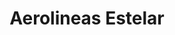 ---
title: "Aerolineas Estelar"
url: /catia-la-mar/aerolineas-estelar-via-embarque-y-desembarque-del-terminal-nacional/
shop: Reisebüro
---